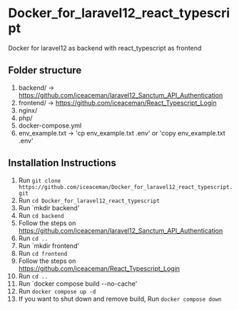 # Docker_for_laravel12_react_typescript
Docker for laravel12 as backend with react_typescript as frontend


## Folder structure
   1) backend/ -> https://github.com/iceaceman/laravel12_Sanctum_API_Authentication
   2) frontend/ -> https://github.com/iceaceman/React_Typescript_Login
   3) nginx/
   4) php/
   5) docker-compose.yml
   6) env_example.txt -> 'cp env_example.txt .env' or 'copy env_example.txt .env'


## Installation Instructions
   1. Run `git clone https://github.com/iceaceman/Docker_for_laravel12_react_typescript.git`
   2. Run `cd Docker_for_laravel12_react_typescript`
   3. Run `mkdir backend'
   4. Run `cd backend`
   5. Follow the steps on https://github.com/iceaceman/laravel12_Sanctum_API_Authentication
   6. Run `cd ..`
   7. Run `mkdir frontend'
   8. Run `cd frontend`
   9. Follow the steps on https://github.com/iceaceman/React_Typescript_Login
   10. Run `cd ..`
   11. Run `docker compose build --no-cache'
   12. Run `docker compose up -d`
   13. If you want to shut down and remove build, Run `docker compose down`
       

